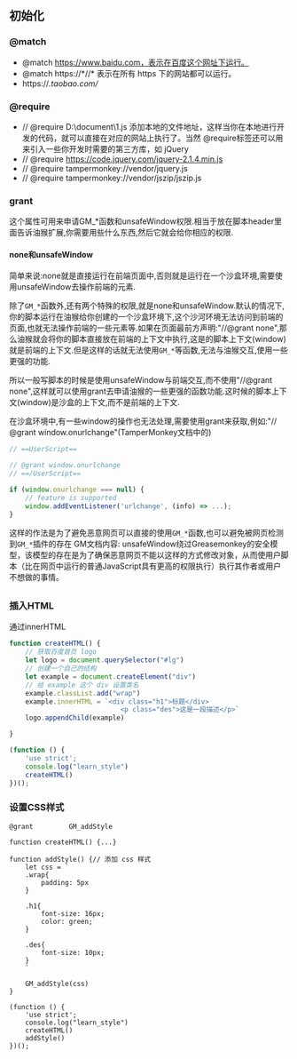 
## 初始化

### @match
- @match https://www.baidu.com，表示在百度这个网址下运行。
- @match https://\*//* 表示在所有 https 下的网站都可以运行。
- https://*.taobao.com/*

### @require 
- // @require D:\document\1.js
添加本地的文件地址，这样当你在本地进行开发的代码，就可以直接在对应的网站上执行了。当然 @require标签还可以用来引入一些你开发时需要的第三方库，如 jQuery
- // @require https://code.jquery.com/jquery-2.1.4.min.js
- // @require tampermonkey://vendor/jquery.js
- // @require tampermonkey://vendor/jszip/jszip.js

### grant
这个属性可用来申请GM_*函数和unsafeWindow权限.相当于放在脚本header里面告诉油猴扩展,你需要用些什么东西,然后它就会给你相应的权限.

#### none和unsafeWindow

简单来说:none就是直接运行在前端页面中,否则就是运行在一个沙盒环境,需要使用unsafeWindow去操作前端的元素.

除了`GM_*`函数外,还有两个特殊的权限,就是none和unsafeWindow.默认的情况下,你的脚本运行在油猴给你创建的一个沙盒环境下,这个沙河环境无法访问到前端的页面,也就无法操作前端的一些元素等.如果在页面最前方声明:"//@grant none",那么油猴就会将你的脚本直接放在前端的上下文中执行,这是的脚本上下文(window)就是前端的上下文.但是这样的话就无法使用`GM_*`等函数,无法与油猴交互,使用一些更强的功能.

所以一般写脚本的时候是使用unsafeWindow与前端交互,而不使用"//@grant none",这样就可以使用grant去申请油猴的一些更强的函数功能.这时候的脚本上下文(window)是沙盒的上下文,而不是前端的上下文.

在沙盒环境中,有一些window的操作也无法处理,需要使用grant来获取,例如:"// @grant window.onurlchange"(TamperMonkey文档中的)
```js
// ==UserScript==

// @grant window.onurlchange
// ==/UserScript==

if (window.onurlchange === null) {
    // feature is supported
    window.addEventListener('urlchange', (info) => ...);
}
```
这样的作法是为了避免恶意网页可以直接的使用`GM_*`函数,也可以避免被网页检测到`GM_*`插件的存在
GM文档内容:
unsafeWindow绕过Greasemonkey的安全模型，该模型的存在是为了确保恶意网页不能以这样的方式修改对象，从而使用户脚本（比在网页中运行的普通JavaScript具有更高的权限执行）执行其作者或用户不想做的事情。



##

### 插入HTML

通过innerHTML
```js
function createHTML() {
    // 获取百度首页 logo 
    let logo = document.querySelector("#lg")
    // 创建一个自己的结构
    let example = document.createElement("div")
    // 给 example 这个 div 设置类名
    example.classList.add("wrap")
    example.innerHTML = `<div class="h1">标题</div>
                            <p class="des">这是一段描述</p>`
    logo.appendChild(example)

}

(function () {
    'use strict';
    console.log("learn_style")
    createHTML()
})();
```

### 设置CSS样式
```
@grant         GM_addStyle

function createHTML() {...}

function addStyle() {// 添加 css 样式
    let css = `
    .wrap{
        padding: 5px
    }
    
    .h1{
        font-size: 16px;
        color: green;
    }
    
    .des{
        font-size: 10px;
    }
    `

    GM_addStyle(css)
}

(function () {
    'use strict';
    console.log("learn_style")
    createHTML()
    addStyle()
})();

```


